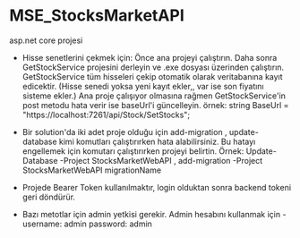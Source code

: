 # MSE_StocksMarketAPI
asp.net core projesi 

- Hisse senetlerini çekmek için: Önce ana projeyi çalıştırın. Daha sonra GetStockService projesini derleyin ve .exe dosyası üzerinden çalıştırın.
GetStockService tüm hisseleri çekip otomatik olarak veritabanına kayıt edicektir. (Hisse senedi yoksa yeni kayıt ekler,, var ise son fiyatını sisteme ekler.)
Ana proje çalışıyor olmasına rağmen GetStockService'in post metodu hata verir ise baseUrl'i güncelleyin.
örnek: string BaseUrl = "https://localhost:7261/api/Stock/SetStocks";

- Bir solution'da iki adet proje olduğu için add-migration , update-database kimi komutları çalıştırırken hata alabilirsiniz.
Bu hatayı engellemek için komutarı çalıştırırken projeyi belirtin. Örnek: Update-Database -Project StocksMarketWebAPI , add-migration -Project StocksMarketWebAPI migrationName

- Projede Bearer Token kullanılmaktır, login olduktan sonra backend tokeni geri döndürür.

- Bazı metotlar için admin yetkisi gerekir. Admin hesabını kullanmak için - username: admin password: admin
